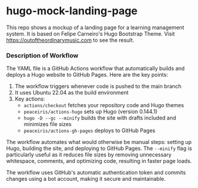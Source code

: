 # hugo-mock-landing-page

This repo shows a mockup of a landing page for a learning management system. It is based on Felipe Carneiro's Hugo Bootstrap Theme. Visit https://outoftheordinarymusic.com to see the result.

### Description of Workflow

The YAML file is a GitHub Actions workflow that automatically builds and deploys a Hugo website to GitHub Pages. Here are the key points:

1. The workflow triggers whenever code is pushed to the main branch
2. It uses Ubuntu 22.04 as the build environment
3. Key actions:
   - `actions/checkout` fetches your repository code and Hugo themes
   - `peaceiris/actions-hugo` sets up Hugo (version 0.144.1)
   - `hugo -D --gc --minify` builds the site with drafts included and minimizes file sizes
   - `peaceiris/actions-gh-pages` deploys to GitHub Pages

The workflow automates what would otherwise be manual steps: setting up Hugo, building the site, and deploying to GitHub Pages. The `--minify` flag is particularly useful as it reduces file sizes by removing unnecessary whitespace, comments, and optimizing code, resulting in faster page loads.

The workflow uses GitHub's automatic authentication token and commits changes using a bot account, making it secure and maintainable.
